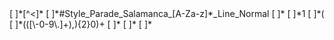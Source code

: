 <Placemark>
[ ]*<name>[^<]*</name>
[ ]*<styleUrl>#Style_Parade_Salamanca_[A-Za-z]*_Line_Normal</styleUrl>
[ ]*<LineString>
[ ]*<tessellate>1</tessellate>
[ ]*<coordinates>(
[ ]*(([\-0-9\.]+),){2}0)+
[ ]*</coordinates>
[ ]*</LineString>
[ ]*</Placemark>